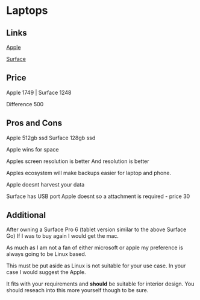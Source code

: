 # Laptops

## Links

[Apple](https://www.jbhifi.com.au/products/apple-macbook-air-13-inch-i5-512gb-gold-2020)

[Surface](https://www.jbhifi.com.au/products/microsoft-surface-laptop-go-12-5-i5-128gb-sandstone)

## Price

Apple 1749 | Surface 1248

Difference 500

## Pros and Cons

Apple 512gb ssd
Surface 128gb ssd

Apple wins for space

Apples screen resolution is better And resolution is better

Apples ecosystem will make backups easier for laptop and phone.

Apple doesnt harvest your data

Surface has USB port Apple doesnt so a attachment is required - price 30

## Additional

After owning a Surface Pro 6 (tablet version similar to the above Surface Go) If I was to buy again I would get the mac.

As much as I am not a fan of either microsoft or apple my preference is always going to be Linux based.

This must be put aside as Linux is not suitable for your use case. In your case I would suggest the Apple.

It fits with your requirements and **should** be suitable for interior design. You should reseach into this more yourself though to be sure.

